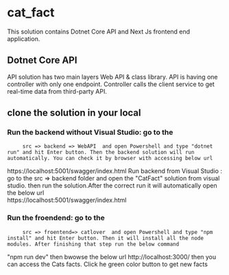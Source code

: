 # cat_fact
This solution contains Dotnet Core API and Next Js frontend end application. 
## Dotnet Core API 
API solution has two main layers Web API & class library.
API is having one controller with only one endpoint. Controller calls the client service to get real-time data from third-party API.

## clone the solution in your local

### Run the backend without Visual Studio: go to the 
         src => backend => WebAPI  and open Powershell and type "dotnet run" and hit Enter button. Then the backend solution will run automatically. You can check it by browser with accessing below url
https://localhost:5001/swagger/index.html
Run backend from Visual Studio : go to the src => backend  folder and open the "CatFact" solution from visual studio. then run the solution.After the correct run it will automatically open the below url  
https://localhost:5001/swagger/index.html

### Run the froendend: go to the 
         src => froentend=> catlover  and open Powershell and type "npm install" and hit Enter button. Then it will install all the node modules. After finishing that step run the below command 
"npm run dev"
then bwowse the below url
http://localhost:3000/
then you can access the Cats facts. Click he green color button to get new facts

